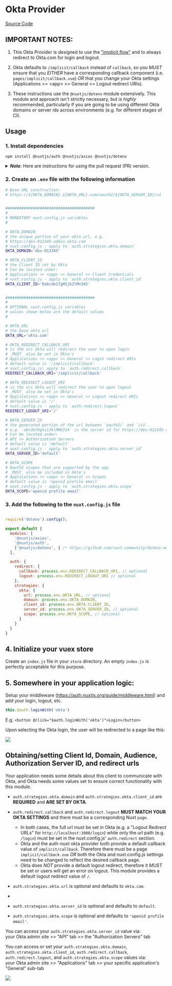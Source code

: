 # Okta Provider

[Source Code](https://github.com/nuxt-community/auth-module/blob/dev/lib/providers/okta.js)

## IMPORTANT NOTES:

1. This Okta Provider is designed to use the ["implicit flow"](https://oauth.net/2/grant-types/implicit/) and to always redirect to Okta.com for login and logout.

2. Okta defaults to `/implicit/callback` instead of `callback`, so you _MUST_ ensure that you _EITHER_ have a corresponding callback component (i.e. `pages/implicit/callback.vue`) _OR_ that you change your Okta settings (Applications >> \<app\> >> General >> Logout redirect URIs).

3. These instructions use the `@nuxtjs/dotenv` module extensively.  This module and approach isn't strictly necessary, but is *_highly_* recommended, particularly if you are going to be using different Okta domains or server ids across environments (e.g. for different stages of CI).

## Usage

### 1. Install dependencies
`npm install @nuxtjs/auth @nuxtjs/axios @nuxtjs/dotenv`

<details> 
  <summary>
    <strong><em>Note</em></strong>: Here are instructions for using the pull request (PR) version.
  </summary>

1. add the following to your `package.json` `dependencies`:
   ```
   "@nuxtjs/auth": "git+https://github.com/metasean/auth-module.git#okta",
   "@nuxtjs/axios": "^5.5.4",
   "@nuxtjs/dotenv": "^1.3.0",
   ```
2. run `npm install`
</details>

### 2. Create an `.env` file with the following information
```bash
# Base URL construction:
# https://${OKTA_DOMAIN}.${OKTA_URL}.com/oauth2/${OKTA_SERVER_ID}/v1


#######################################
#
# MANDATORY nuxt.config.js variables
#

# OKTA_DOMAIN
# the unique portion of your okta url, e.g.
# https://dev-012345-admin.okta.com
# nuxt.config.js - apply to `auth.strategies.okta.domain`
OKTA_DOMAIN='dev-012345'

# OKTA_CLIENT_ID
# the Client ID set by Okta
# Can be located under:
# Applications >> <app> >> General >> Client Credentials
# nuxt.config.js - apply to `auth.strategies.okta.client_id`
OKTA_CLIENT_ID='0abcde1fgHIjk2lMn345'


#######################################
#
# OPTIONAL nuxt.config.js variables
# values shown below are the default values
#

# OKTA_URL
# the base okta url
OKTA_URL='okta.com'

# OKTA_REDIRECT_CALLBACK_URI
# is the uri Okta will redirect the user to upon login
# _MUST_ also be set in Okta's
# Applications >> <app> >> General >> Login redirect URIs
# default value is '/implicit/callback'
# nuxt.config.js: apply to `auth.redirect.callback`
REDIRECT_CALLBACK_URI='/implicit/callback'

# OKTA_REDIRECT_LOGOUT_URI
# is the uri Okta will redirect the user to upon logout
# _MUST_ also be set in Okta's 
# Applications >> <app> >> General >> Logout redirect URIs
# default value is '/'
# nuxt.config.js - apply to `auth.redirect.logout`
REDIRECT_LOGOUT_URI='/'

# OKTA_SERVER_ID
# the generated portion of the url between `oauth2/` and `/v1`.
# e.g. `abcdef0ghi1JklMNO234` is the server id for https://dev-012345-admin.okta.com/oauth/abcdef0ghi1JklMNO234/v1/authorize?...
# Can be located under:
# API >> Authorization Servers
# default value is 'default'
# nuxt.config.js - apply to `auth.strategies.okta.server_id`
OKTA_SERVER_ID='default'

# OKTA_SCOPE
# Oauth2 scopes that are supported by the app
# _MUST_ also be included in Okta's 
# Applications >> <app> >> General >> Scopes
# default value is 'openid profile email'
# nuxt.config.js - apply to `auth.strategies.okta.scope`
OKTA_SCOPE='openid profile email'
```

### 3. Add the following to the `nuxt.config.js` file
```js

require('dotenv').config();

export default {
  modules: [
    '@nuxtjs/axios',
    '@nuxtjs/auth',
    ['@nuxtjs/dotenv', { /* https://github.com/nuxt-community/dotenv-module#options */ }]
  ],

  auth: {
    redirect: {
      callback: process.env.REDIRECT_CALLBACK_URI, // optional
      logout: process.env.REDIRECT_LOGOUT_URI // optional
    },
    strategies: {
      okta: {
        url: process.env.OKTA_URL, // optional
        domain: process.env.OKTA_DOMAIN,
        client_id: process.env.OKTA_CLIENT_ID,
        server_id: process.env.OKTA_SERVER_ID, // optional
        scope: process.env.OKTA_SCOPE, // optional
      }
    }
  }
}
```

## 4. Initialize your vuex store

Create an `index.js` file in your `store` directory.  An empty `index.js` is perfectly acceptable for this purpose.

## 5. Somewhere in your application logic:

Setup your middleware (https://auth.nuxtjs.org/guide/middleware.html) and add your login, logout, etc.

```js
this.$auth.loginWith('okta')
```

E.g. `<button @click="$auth.loginWith('okta')">Login</button>`

Upon selecting the Okta login, the user will be redirected to a page like this:

<img align="center" src="../images/okta_login_redirect.png">



## Obtaining/setting Client Id, Domain, Audience, Authorization Server ID, and redirect urls

Your application needs some details about this client to communicate with Okta, and Okta needs some values set to ensure correct functionality with this module.

- `auth.strategies.okta.domain` and `auth.strategies.okta.client_id` are **REQUIRED** and **ARE SET BY OKTA**.

- `auth.redirect.callback` and `auth.redirect.logout` **MUST MATCH YOUR OKTA SETTINGS** and there must be a corresponding Nuxt `page`.
  - In both cases, the full url must be set in Okta (e.g. a "Logout Redirect URLs" for `http://localhost:3000/login`) while only the url path (e.g. `/login`) must be set in the nuxt.config.js' `auth.redirect` section.
  - Okta and the auth-nuxt okta provider both provide a default callback value of `implicit/callback`.  Therefore there must be a page `implicit/callback.vue` *_OR_* both the Okta and nuxt.config.js settings need to be changed to reflect the desired callback page.
  - Okta does *_NOT_* provide a default logout redirect, therefore it *_MUST_* be set or users will get an error on logout.  This module provides a default logout redirect value of `/`.

- `auth.strategies.okta.url` is optional and defaults to `okta.com`.
- 
- `auth.strategies.okta.server_id` is optional and defaults to `default`.

- `auth.strategies.okta.scope` is optional and defaults to `'openid profile email'`.

You can access your `auth.strategies.okta.server_id` value via:  
your Okta admin site >> "API" tab >> the "Authorization Servers" tab

You can access or set your `auth.strategies.okta.domain`, `auth.strategies.okta.client_id`, `auth.redirect.callback`, `auth.redirect.logout`, and `auth.strategies.okta.scope` values via:  
your Okta admin site >> "Applications" tab >> your specific application's "General" sub-tab

<img align="center" src="../images/YOUR_OKTA_DOMAIN--settings.png">

